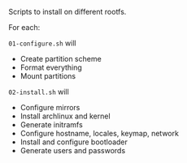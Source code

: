Scripts to install on different rootfs.

For each:

``01-configure.sh`` will 
- Create partition scheme
- Format everything
- Mount partitions

``02-install.sh`` will
- Configure mirrors
- Install archlinux and kernel
- Generate initramfs
- Configure hostname, locales, keymap, network
- Install and configure bootloader
- Generate users and passwords
